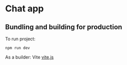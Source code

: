 # Chat app

## Bundling and building for production

To run project:

```
npm run dev
```

As a builder: Vite [vite.js](https://vitejs.dev/guide/why.html)
